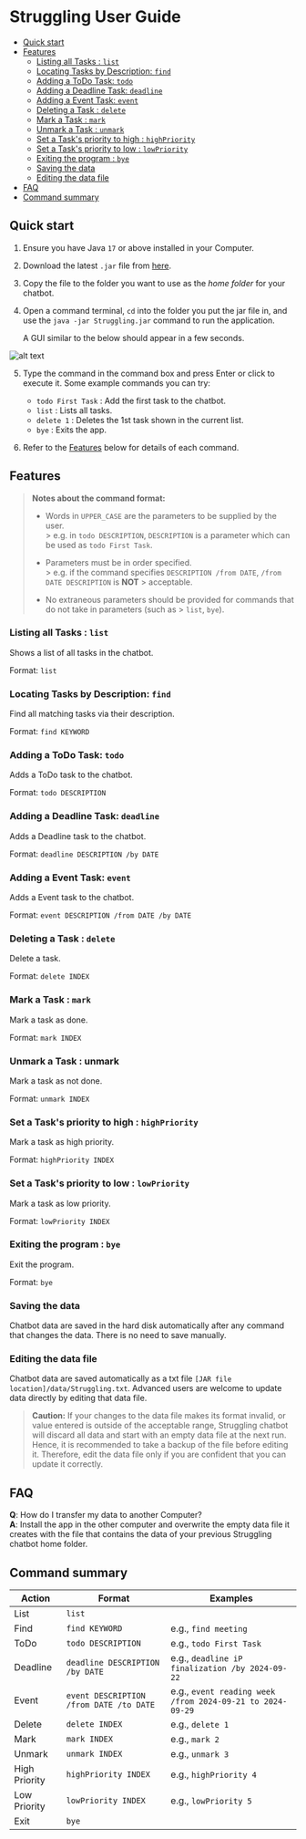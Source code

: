 # Struggling User Guide

* [Quick start](#quick-start)
* [Features](#features)
    * [Listing all Tasks : `list`](#listing-all-tasks--list)
    * [Locating Tasks by Description: `find`](#locating-tasks-by-description-find)
    * [Adding a ToDo Task: `todo`](#adding-a-todo-task-todo)
    * [Adding a Deadline Task: `deadline`](#adding-a-deadline-task-deadline)
    * [Adding a Event Task: `event`](#adding-a-event-task-event)
    * [Deleting a Task : `delete`](#deleting-a-task--delete)
    * [Mark a Task : `mark`](#mark-a-task--mark)
    * [Unmark a Task : `unmark`](#unmark-a-task--unmark)
    * [Set a Task's priority to high : `highPriority`](#set-a-tasks-priority-to-high--highpriority)
    * [Set a Task's priority to low : `lowPriority`](#set-a-tasks-priority-to-low--lowpriority)
    * [Exiting the program : `bye`](#exiting-the-program--bye)
    * [Saving the data](#saving-the-data)
    * [Editing the data file](#editing-the-data-file)
* [FAQ](#faq)
* [Command summary](#command-summary)

## Quick start

1. Ensure you have Java  `17`  or above installed in your Computer.
2. Download the latest  `.jar`  file from  [here](https://github.com/KengHian/ip/releases).
3. Copy the file to the folder you want to use as the  _home folder_  for your chatbot.
4. Open a command terminal,  `cd`  into the folder you put the jar file in, and use the
   `java -jar Struggling.jar`  command to run the application.

   A GUI similar to the below should appear in a few seconds.

![alt text](./Ui.png)

5. Type the command in the command box and press Enter or click to execute it.
   Some example commands you can try:
    - `todo First Task` : Add the first task to the chatbot.
    - `list`  : Lists all tasks.
    - `delete 1`  : Deletes the 1st task shown in the current list.
    - `bye`  : Exits the app.

6. Refer to the  [Features](#features)  below for details of each command.

## Features

> **Notes about the command format:**
>
> - Words in  `UPPER_CASE`  are the parameters to be supplied by the user.  
    >     e.g. in  `todo DESCRIPTION`,  `DESCRIPTION`  is a parameter which can be used as  `todo First Task`.
>
> - Parameters must be in order specified.  
    >     e.g. if the command specifies  `DESCRIPTION /from DATE`,  `/from DATE DESCRIPTION`  is **NOT**
    > acceptable.
>
> - No extraneous parameters should be provided for commands that do not take in parameters (such as
    > `list`, `bye`).

### Listing all Tasks : `list`

Shows a list of all tasks in the chatbot.

Format:  `list`

### Locating Tasks by Description: `find`

Find all matching tasks via their description.

Format:  `find KEYWORD`

### Adding a ToDo Task: `todo`

Adds a ToDo task to the chatbot.

Format:  `todo DESCRIPTION​`

### Adding a Deadline Task: `deadline`

Adds a Deadline task to the chatbot.

Format:  `deadline DESCRIPTION​ /by DATE`

### Adding a Event Task: `event`

Adds a Event task to the chatbot.

Format:  `event DESCRIPTION​ /from DATE /by DATE`

### Deleting a Task : `delete`

Delete a task.

Format: `delete INDEX`

### Mark a Task : `mark`

Mark a task as done.

Format: `mark INDEX`

### Unmark a Task : unmark

Mark a task as not done.

Format: `unmark INDEX`

### Set a Task's priority to high : `highPriority`

Mark a task as high priority.

Format: `highPriority INDEX`

### Set a Task's priority to low : `lowPriority`

Mark a task as low priority.

Format: `lowPriority INDEX`

### Exiting the program : `bye`

Exit the program.

Format: `bye`

### Saving the data

Chatbot data are saved in the hard disk automatically after any command that changes the data. There is no
need to save manually.

### Editing the data file

Chatbot data are saved automatically as a txt file `[JAR file location]/data/Struggling.txt`. Advanced users
are welcome to update data directly by editing that data file.

> **Caution:** If your changes to the data file makes its format invalid, or value entered is outside of the
> acceptable range,
> Struggling chatbot will discard all data and start with an empty data
> file at the next run. Hence, it is recommended to take a backup of the
> file before editing it. Therefore, edit the data file only if you are
> confident that you can update it correctly.

## FAQ

**Q**: How do I transfer my data to another Computer?  
**A**: Install the app in the other computer and overwrite the empty data file it creates with the file that
contains the data of your previous Struggling chatbot home folder.

## Command summary

| Action        | Format                                  | Examples                                                  |
|---------------|-----------------------------------------|-----------------------------------------------------------|
| List          | `list`                                  |                                                           |
| Find          | `find KEYWORD`                          | e.g., `find meeting`                                      |
| ToDo          | `todo DESCRIPTION`                      | e.g., `todo First Task`                                   |
| Deadline      | `deadline DESCRIPTION /by DATE`         | e.g., `deadline iP finalization /by 2024-09-22`           |
| Event         | `event DESCRIPTION /from DATE /to DATE` | e.g., `event reading week /from 2024-09-21 to 2024-09-29` |
| Delete        | `delete INDEX`                          | e.g., `delete 1`                                          |
| Mark          | `mark INDEX`                            | e.g., `mark 2`                                            |
| Unmark        | `unmark INDEX`                          | e.g., `unmark 3`                                          |
| High Priority | `highPriority INDEX`                    | e.g., `highPriority 4`                                    |
| Low Priority  | `lowPriority INDEX`                     | e.g., `lowPriority 5`                                     |
| Exit          | `bye`                                   |                                                           |
